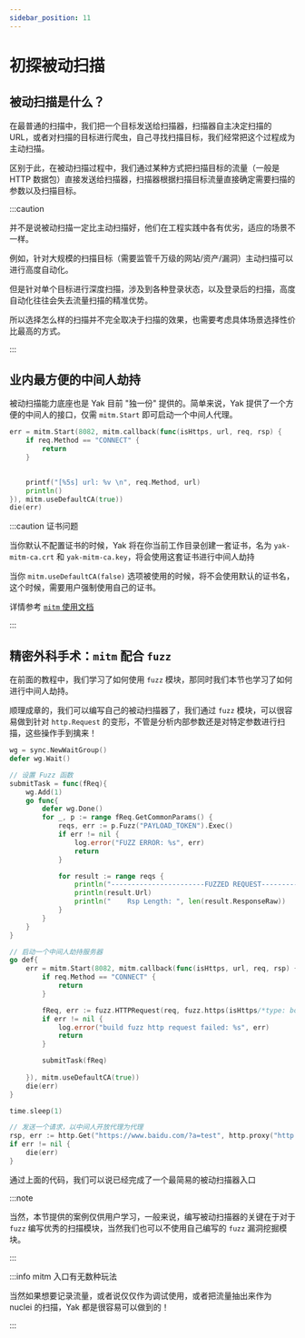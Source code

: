```yaml
---
sidebar_position: 11
---
```


# 初探被动扫描

## 被动扫描是什么？

在最普通的扫描中，我们把一个目标发送给扫描器，扫描器自主决定扫描的 URL，或者对扫描的目标进行爬虫，自己寻找扫描目标，我们经常把这个过程成为主动扫描。

区别于此，在被动扫描过程中，我们通过某种方式把扫描目标的流量（一般是 HTTP 数据包）直接发送给扫描器，扫描器根据扫描目标流量直接确定需要扫描的参数以及扫描目标。

:::caution

并不是说被动扫描一定比主动扫描好，他们在工程实践中各有优劣，适应的场景不一样。

例如，针对大规模的扫描目标（需要监管千万级的网站/资产/漏洞）主动扫描可以进行高度自动化。

但是针对单个目标进行深度扫描，涉及到各种登录状态，以及登录后的扫描，高度自动化往往会失去流量扫描的精准优势。

所以选择怎么样的扫描并不完全取决于扫描的效果，也需要考虑具体场景选择性价比最高的方式。

:::

## 业内最方便的中间人劫持

被动扫描能力底座也是 Yak 目前 "独一份" 提供的。简单来说，Yak 提供了一个方便的中间人的接口，仅需 `mitm.Start` 即可启动一个中间人代理。

```go
err = mitm.Start(8082, mitm.callback(func(isHttps, url, req, rsp) {
    if req.Method == "CONNECT" {
        return
    }
    

    printf("[%5s] url: %v \n", req.Method, url)
    println()
}), mitm.useDefaultCA(true))
die(err)
```

:::caution 证书问题

当你默认不配置证书的时候，Yak 将在你当前工作目录创建一套证书，名为 `yak-mitm-ca.crt` 和 `yak-mitm-ca.key`，将会使用这套证书进行中间人劫持

当你 `mitm.useDefaultCA(false)` 选项被使用的时候，将不会使用默认的证书名，这个时候，需要用户强制使用自己的证书。

详情参考 [`mitm` 使用文档](/api-manual/buildinlibs/lib_mitm)

:::

## 精密外科手术：`mitm` 配合 `fuzz`

在前面的教程中，我们学习了如何使用 `fuzz` 模块，那同时我们本节也学习了如何进行中间人劫持。

顺理成章的，我们可以编写自己的被动扫描器了，我们通过 `fuzz` 模块，可以很容易做到针对 `http.Request` 的变形，不管是分析内部参数还是对特定参数进行扫描，这些操作手到擒来！

```go
wg = sync.NewWaitGroup()
defer wg.Wait()

// 设置 Fuzz 函数
submitTask = func(fReq){
    wg.Add(1)
    go func{
        defer wg.Done()
        for _, p := range fReq.GetCommonParams() {
            reqs, err := p.Fuzz("PAYLOAD_TOKEN").Exec()
            if err != nil {
                log.error("FUZZ ERROR: %s", err)
                return
            }

            for result := range reqs {
                println("-----------------------FUZZED REQUEST-------------------------")
                println(result.Url)
                println("    Rsp Length: ", len(result.ResponseRaw))
            }
        }
    }
}

// 启动一个中间人劫持服务器
go def{
    err = mitm.Start(8082, mitm.callback(func(isHttps, url, req, rsp) {
        if req.Method == "CONNECT" {
            return
        }

        fReq, err := fuzz.HTTPRequest(req, fuzz.https(isHttps/*type: bool*/))
        if err != nil {
            log.error("build fuzz http request failed: %s", err)
            return
        }

        submitTask(fReq)
        
    }), mitm.useDefaultCA(true))
    die(err)
}

time.sleep(1)

// 发送一个请求，以中间人开放代理为代理
rsp, err := http.Get("https://www.baidu.com/?a=test", http.proxy("http://127.0.0.1:8082"))
if err != nil {
    die(err)
}
```

通过上面的代码，我们可以说已经完成了一个最简易的被动扫描器入口

:::note

当然，本节提供的案例仅供用户学习，一般来说，编写被动扫描器的关键在于对于 `fuzz` 编写优秀的扫描模块，当然我们也可以不使用自己编写的 `fuzz` 漏洞挖掘模块。 

:::

:::info mitm 入口有无数种玩法

当然如果想要记录流量，或者说仅仅作为调试使用，或者把流量抽出来作为 nuclei 的扫描，Yak 都是很容易可以做到的！

:::